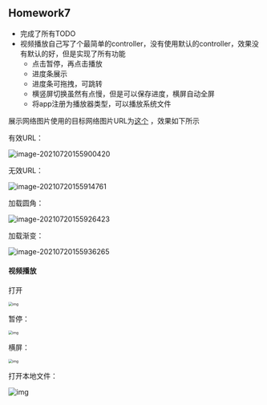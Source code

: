 ## Homework7



- 完成了所有TODO
- 视频播放自己写了个最简单的controller，没有使用默认的controller，效果没有默认的好，但是实现了所有功能
  - 点击暂停，再点击播放
  - 进度条展示
  - 进度条可拖拽，可跳转
  - 横竖屏切换虽然有点慢，但是可以保存进度，横屏自动全屏
  - 将app注册为播放器类型，可以播放系统文件

展示网络图片使用的目标网络图片URL为[这个](https://pic.raynor.top/images/2021/07/20/image-20210720131143433.png)  ，效果如下所示

有效URL：

![image-20210720155900420](https://pic.raynor.top/images/2021/07/20/image-20210720155900420.png)



无效URL：

![image-20210720155914761](https://pic.raynor.top/images/2021/07/20/image-20210720155914761.png)

加载圆角：

![image-20210720155926423](https://pic.raynor.top/images/2021/07/20/image-20210720155926423.png)

加载渐变：

![image-20210720155936265](https://pic.raynor.top/images/2021/07/20/image-20210720155936265.png)



#### 视频播放

打开

<img src="https://pic.raynor.top/images/2021/07/20/8FC1009D9A64F283990242F92EC2AF74.jpg" alt="img" style="zoom: 50%;" />



暂停：

<img src="https://pic.raynor.top/images/2021/07/20/D35DAFB8A2437D349B3196D5F1556E86.jpg" alt="img" style="zoom:50%;" />



横屏：

<img src="https://pic.raynor.top/images/2021/07/20/40DEB9DDEB263242C863EE54AC5BF71F.jpg" alt="img" style="zoom:50%;" />





打开本地文件：

![img](https://pic.raynor.top/images/2021/07/20/4F79339E224CA7804B46DA17B422B289.jpg)

